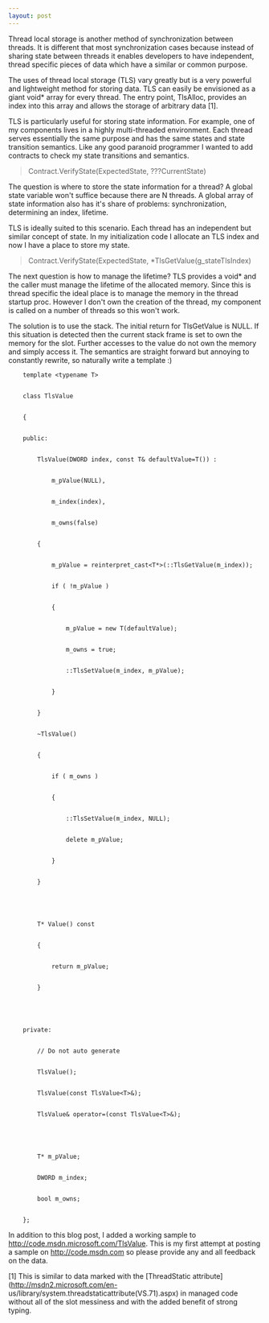 ```yaml
---
layout: post
---
```

Thread local storage is another method of synchronization between threads.  It
is different that most synchronization cases because instead of sharing state
between threads it enables developers to have independent, thread specific
pieces of data which have a similar or common purpose.

The uses of thread local storage (TLS) vary greatly but is a very powerful and
lightweight method for storing data.  TLS can easily be envisioned as a giant
void* array for every thread.  The entry point, TlsAlloc, provides an index
into this array and allows the storage of arbitrary data [1].

TLS is particularly useful for storing state information.  For example, one of
my components lives in a highly multi-threaded environment.  Each thread
serves essentially the same purpose and has the same states and state
transition semantics.  Like any good paranoid programmer I wanted to add
contracts to check my state transitions and semantics.

> Contract.VerifyState(ExpectedState, ???CurrentState)

The question is where to store the state information for a thread?  A global
state variable won't suffice because there are N threads.  A global array of
state information also has it's share of problems: synchronization,
determining an index, lifetime.

TLS is ideally suited to this scenario.  Each thread has an independent but
similar concept of state.  In my initialization code I allocate an TLS index
and now I have a place to store my state.

> Contract.VerifyState(ExpectedState, *TlsGetValue(g_stateTlsIndex)

The next question is how to manage the lifetime?  TLS provides a void* and the
caller must manage the lifetime of the allocated memory.   Since this is
thread specific the ideal place is to manage the memory in the thread startup
proc.  However I don't own the creation of the thread, my component is called
on a number of threads so this won't work.

The solution is to use the stack.  The initial return for TlsGetValue is NULL.
If this situation is detected then the current stack frame is set to own the
memory for the slot.  Further accesses to the value do not own the memory and
simply access it.  The semantics are straight forward but annoying to
constantly rewrite, so naturally write a template :)

    
    
        template <typename T>


        class TlsValue


        {


        public:


            TlsValue(DWORD index, const T& defaultValue=T()) :


                m_pValue(NULL),


                m_index(index),


                m_owns(false)


            {


                m_pValue = reinterpret_cast<T*>(::TlsGetValue(m_index));


                if ( !m_pValue )


                {


                    m_pValue = new T(defaultValue);


                    m_owns = true;


                    ::TlsSetValue(m_index, m_pValue);


                }


            }


            ~TlsValue()


            {


                if ( m_owns )


                {


                    ::TlsSetValue(m_index, NULL);


                    delete m_pValue;


                }


            }


    


            T* Value() const


            {


                return m_pValue;


            }


    


        private:


            // Do not auto generate


            TlsValue();


            TlsValue(const TlsValue<T>&);


            TlsValue& operator=(const TlsValue<T>&);


    


            T* m_pValue;


            DWORD m_index;


            bool m_owns;


        };


    



In addition to this blog post, I added a working sample to
<http://code.msdn.microsoft.com/TlsValue>.  This is my first attempt at
posting a sample on <http://code.msdn.com> so please provide any and all
feedback on the data.

[1] This is similar to data marked with the [ThreadStatic
attribute](http://msdn2.microsoft.com/en-
us/library/system.threadstaticattribute\(VS.71\).aspx) in managed code without
all of the slot messiness and with the added benefit of strong typing.

